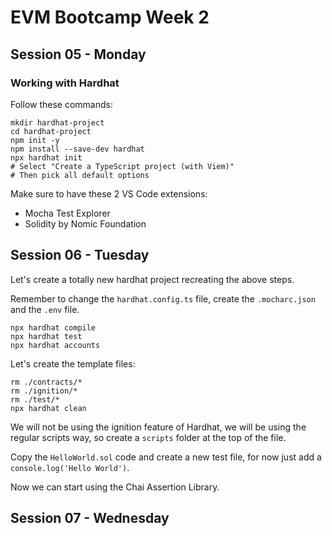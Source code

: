 # EVM Bootcamp Week 2

## Session 05 - Monday

### Working with Hardhat

Follow these commands:

```shell
mkdir hardhat-project
cd hardhat-project
npm init -y
npm install --save-dev hardhat
npx hardhat init
# Select "Create a TypeScript project (with Viem)"
# Then pick all default options
```

Make sure to have these 2 VS Code extensions:

- Mocha Test Explorer
- Solidity by Nomic Foundation

## Session 06 - Tuesday

Let's create a totally new hardhat project recreating the above steps.

Remember to change the `hardhat.config.ts` file, create the `.mocharc.json` and the `.env` file.

```
npx hardhat compile
npx hardhat test
npx hardhat accounts
```

Let's create the template files:

```
rm ./contracts/*
rm ./ignition/*
rm ./test/*
npx hardhat clean
```

We will not be using the ignition feature of Hardhat, we will be using the regular scripts way, so create a `scripts` folder at the top of the file.

Copy the `HelloWorld.sol` code and create a new test file, for now just add a `console.log('Hello World')`.

Now we can start using the Chai Assertion Library.

## Session 07 - Wednesday

